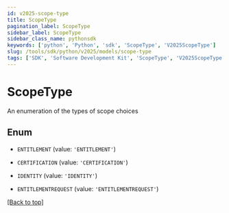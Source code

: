 ```yaml
---
id: v2025-scope-type
title: ScopeType
pagination_label: ScopeType
sidebar_label: ScopeType
sidebar_class_name: pythonsdk
keywords: ['python', 'Python', 'sdk', 'ScopeType', 'V2025ScopeType']
slug: /tools/sdk/python/v2025/models/scope-type
tags: ['SDK', 'Software Development Kit', 'ScopeType', 'V2025ScopeType']
---
```


# ScopeType

An enumeration of the types of scope choices

## Enum

- `ENTITLEMENT` (value: `'ENTITLEMENT'`)

- `CERTIFICATION` (value: `'CERTIFICATION'`)

- `IDENTITY` (value: `'IDENTITY'`)

- `ENTITLEMENTREQUEST` (value: `'ENTITLEMENTREQUEST'`)

[[Back to top]](#)
